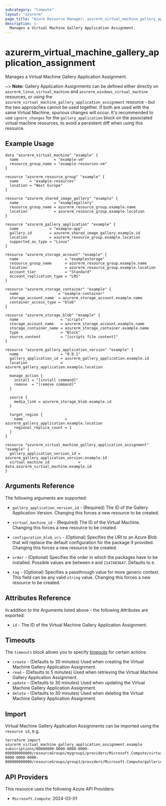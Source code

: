 ```yaml
---
subcategory: "Compute"
layout: "azurerm"
page_title: "Azure Resource Manager: azurerm_virtual_machine_gallery_application_assignment"
description: |-
  Manages a Virtual Machine Gallery Application Assignment.
---
```


# azurerm_virtual_machine_gallery_application_assignment

Manages a Virtual Machine Gallery Application Assignment.

~> **Note:** Gallery Application Assignments can be defined either directly on `azurerm_linux_virtual_machine` and `azurerm_windows_virtual_machine` resources, or using the `azurerm_virtual_machine_gallery_application_assignment` resource - but the two approaches cannot be used together. If both are used with the same Virtual Machine, spurious changes will occur. It's recommended to use `ignore_changes` for the `gallery_application` block on the associated virtual machine resources, to avoid a persistent diff when using this resource.
## Example Usage

```hcl
data "azurerm_virtual_machine" "example" {
  name                = "example-vm"
  resource_group_name = "example-resources-vm"
}

resource "azurerm_resource_group" "example" {
  name     = "example-resources"
  location = "West Europe"
}

resource "azurerm_shared_image_gallery" "example" {
  name                = "examplegallery"
  resource_group_name = azurerm_resource_group.example.name
  location            = azurerm_resource_group.example.location
}

resource "azurerm_gallery_application" "example" {
  name              = "example-app"
  gallery_id        = azurerm_shared_image_gallery.example.id
  location          = azurerm_resource_group.example.location
  supported_os_type = "Linux"
}

resource "azurerm_storage_account" "example" {
  name                     = "examplestorage"
  resource_group_name      = azurerm_resource_group.example.name
  location                 = azurerm_resource_group.example.location
  account_tier             = "Standard"
  account_replication_type = "LRS"
}

resource "azurerm_storage_container" "example" {
  name                  = "example-container"
  storage_account_name  = azurerm_storage_account.example.name
  container_access_type = "blob"
}

resource "azurerm_storage_blob" "example" {
  name                   = "scripts"
  storage_account_name   = azurerm_storage_account.example.name
  storage_container_name = azurerm_storage_container.example.name
  type                   = "Block"
  source_content         = "[scripts file content]"
}

resource "azurerm_gallery_application_version" "example" {
  name                   = "0.0.1"
  gallery_application_id = azurerm_gallery_application.example.id
  location               = azurerm_gallery_application.example.location

  manage_action {
    install = "[install command]"
    remove  = "[remove command]"
  }

  source {
    media_link = azurerm_storage_blob.example.id
  }

  target_region {
    name                   = azurerm_gallery_application.example.location
    regional_replica_count = 1
  }
}

resource "azurerm_virtual_machine_gallery_application_assignment" "example" {
  gallery_application_version_id = azurerm_gallery_application_version.example.id
  virtual_machine_id             = data.azurerm_virtual_machine.example.id
}
```

## Arguments Reference

The following arguments are supported:

* `gallery_application_version_id` - (Required) The ID of the Gallery Application Version. Changing this forces a new resource to be created.

* `virtual_machine_id` - (Required) The ID of the Virtual Machine. Changing this forces a new resource to be created.

* `configuration_blob_uri` - (Optional) Specifies the URI to an Azure Blob that will replace the default configuration for the package if provided. Changing this forces a new resource to be created.

* `order` - (Optional) Specifies the order in which the packages have to be installed. Possible values are between `0` and `2147483647`. Defaults to `0`.

* `tag` - (Optional) Specifies a passthrough value for more generic context. This field can be any valid `string` value. Changing this forces a new resource to be created.

## Attributes Reference

In addition to the Arguments listed above - the following Attributes are exported: 

* `id` - The ID of the Virtual Machine Gallery Application Assignment.

## Timeouts

The `timeouts` block allows you to specify [timeouts](https://www.terraform.io/language/resources/syntax#operation-timeouts) for certain actions:

* `create` - (Defaults to 30 minutes) Used when creating the Virtual Machine Gallery Application Assignment.
* `read` - (Defaults to 5 minutes) Used when retrieving the Virtual Machine Gallery Application Assignment.
* `update` - (Defaults to 30 minutes) Used when updating the Virtual Machine Gallery Application Assignment.
* `delete` - (Defaults to 30 minutes) Used when deleting the Virtual Machine Gallery Application Assignment.

## Import

Virtual Machine Gallery Application Assignments can be imported using the `resource id`, e.g.

```shell
terraform import azurerm_virtual_machine_gallery_application_assignment.example subscriptions/00000000-0000-0000-0000-000000000000/resourceGroups/mygroup1/providers/Microsoft.Compute/virtualMachines/machine1|/subscriptions/00000000-0000-0000-0000-000000000000/resourceGroups/group1/providers/Microsoft.Compute/galleries/gallery1/applications/galleryApplication1/versions/galleryApplicationVersion1
```

## API Providers
<!-- This section is generated, changes will be overwritten -->
This resource uses the following Azure API Providers:

* `Microsoft.Compute`: 2024-03-01
